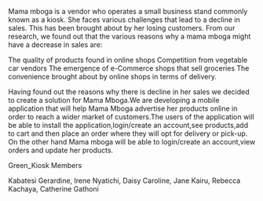 
Mama mboga is a vendor who operates a small business stand commonly known as a kiosk. She faces various challenges that lead to a decline in sales. This has been brought about by her losing customers. From our research, we found out that the various reasons why a mama mboga might have a decrease in sales are:

The quality of products found in online shops
Competition from vegetable car vendors
The emergence of e-Commerce shops that sell groceries
The convenience brought about by online shops in terms of delivery.

Having found out the reasons why there is decline in her sales we decided to create a solution for Mama Mboga.We are developing a mobile application that will help Mama Mboga advertise her products online in order to reach a wider market of customers.The users of the application will be able to install the application,login/create an account,see products,add to cart and then place an order where they will opt for delivery or pick-up.
On the other hand Mama mboga will be able to login/create an account,view orders and update her products.

Green_Kiosk Members

Kabatesi Gerardine,
Irene Nyatichi,
Daisy Caroline,
Jane Kairu,
Rebecca Kachaya,
Catherine Gathoni
